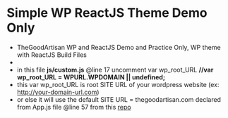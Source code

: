 # Simple WP ReactJS Theme Demo Only
- TheGoodArtisan WP and ReactJS Demo and Practice Only, WP theme with ReactJS Build Files
- 
- in this file **js/custom.js** @line 17 uncomment var wp_root_URL **__//var wp_root_URL = WPURL.WPDOMAIN || undefined;__**
- this var wp_root_URL is root SITE URL of your wordpress website (ex: http://your-domain-url.com)
- or else it will use the default SITE URL = thegoodartisan.com declared from App.js file @line 57 from this [repo](https://github.com/jun20/wp-theme-reactjs-dev/blob/master/Final/end/src/App.js)
